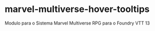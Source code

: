 # marvel-multiverse-hover-tooltips
Modulo para o Sistema Marvel Multiverse RPG para o Foundry VTT 13
